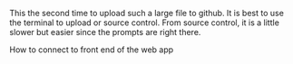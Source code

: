 This the second time to upload such a large file to github. It is best to use the terminal to upload or source control. From source control, it is a little slower but easier since the prompts are right there.

How to connect to front end of the web app
